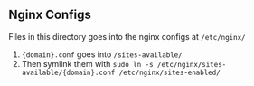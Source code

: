 ## Nginx Configs

Files in this directory goes into the nginx configs at `/etc/nginx/`
1. `{domain}.conf` goes into `/sites-available/`
1. Then symlink them with `sudo ln -s /etc/nginx/sites-available/{domain}.conf
/etc/nginx/sites-enabled/`